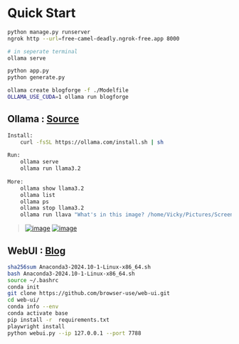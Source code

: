 # Quick Start

```bash
python manage.py runserver
ngrok http --url=free-camel-deadly.ngrok-free.app 8000

# in seperate terminal
ollama serve

python app.py
python generate.py

ollama create blogforge -f ./Modelfile
OLLAMA_USE_CUDA=1 ollama run blogforge
```

## Ollama : [Source](https://ollama.com/library/llama3.2)

```bash
Install:
    curl -fsSL https://ollama.com/install.sh | sh
    
Run:
    ollama serve
    ollama run llama3.2
    
More:
    ollama show llama3.2
    ollama list
    ollama ps
    ollama stop llama3.2
    ollama run llava "What's in this image? /home/Vicky/Pictures/Screenshot.png"
```

>[![image](https://github.com/user-attachments/assets/a33b9e1a-b824-47b2-9259-f78d588e727a)](https://shiny-tribble-vqjxv5jp7w6hw6r-4040.app.github.dev/inspect/http)
>[![image](https://github.com/user-attachments/assets/5427ca16-4477-424f-b2d8-f7ef6b097b6f)](https://free-camel-deadly.ngrok-free.app/)

## WebUI : [Blog](https://readmedium.com/geek-out-time-build-your-own-autonomous-ai-agent-backed-by-the-top-open-source-llm-deepseek-v3-and-9d04820f8f6d)

```bash
sha256sum Anaconda3-2024.10-1-Linux-x86_64.sh
bash Anaconda3-2024.10-1-Linux-x86_64.sh
source ~/.bashrc
conda init
git clone https://github.com/browser-use/web-ui.git
cd web-ui/
conda info --env
conda activate base
pip install -r  requirements.txt
playwright install
python webui.py --ip 127.0.0.1 --port 7788
```
